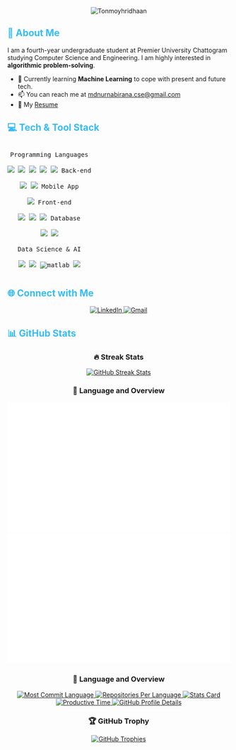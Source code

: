 <p align="center">
  <img src="https://readme-typing-svg.herokuapp.com?color=36BCF7FF&lines=Hi!+This+is+Nur;Competetive+Programmer;Machine+Learning+Enthusiasts&center=true&width=500&height=45" alt="Tonmoyhridhaan">
</p>

<h2 style="color: #36BCF7FF;">💫 About Me</h2>
<p>I am a fourth-year undergraduate student at Premier University Chattogram studying Computer Science and Engineering. I am highly interested in <strong>algorithmic problem-solving</strong>.</p>

<ul>
  <li>🌱 Currently learning <strong>Machine Learning</strong> to cope with present and future tech.</li>
  <li>📫 You can reach me at <a href="mailto:mdnurnabirana.cse@gmail.com">mdnurnabirana.cse@gmail.com</a></li>
  <li>📄 My <a href="https://flowcv.com/resume/m4ehnskgfd">Resume</a></li>
</ul>

<h2 style="color: #36BCF7FF;">💻 Tech & Tool Stack</h2>
<div>
  <p style="display: inline-block;" align="center">
    <kbd>
      <kbd>Programming Languages</kbd><br><br>
      <img width="30px" src="https://cdn.jsdelivr.net/gh/devicons/devicon/icons/cplusplus/cplusplus-original.svg" />
      <img width="30px" src="https://cdn.jsdelivr.net/gh/devicons/devicon/icons/python/python-original.svg" />
      <img width="30px" src="https://cdn.jsdelivr.net/gh/devicons/devicon/icons/java/java-plain.svg" />
      <img width="30px" src="https://cdn.jsdelivr.net/gh/devicons/devicon/icons/dart/dart-original.svg" />
      <img width="30px" src="https://cdn.jsdelivr.net/gh/devicons/devicon/icons/javascript/javascript-original.svg" />
    </kbd>
    <kbd>
      <kbd>Back-end</kbd><br><br>
      <img width="30px" src="https://cdn.jsdelivr.net/npm/simple-icons@13.13.0/icons/php.svg" />
      <img width="30px" src="https://cdn.jsdelivr.net/npm/simple-icons@13.13.0/icons/laravel.svg" />
    </kbd>
    <kbd>
      <kbd>Mobile App</kbd><br><br>
      <img width="30px" src="https://cdn.jsdelivr.net/gh/devicons/devicon/icons/flutter/flutter-plain.svg" />
    </kbd>
    <kbd>
      <kbd>Front-end</kbd><br><br>
      <img width="30px" src="https://cdn.jsdelivr.net/gh/devicons/devicon/icons/html5/html5-original.svg" />
      <img width="30px" src="https://cdn.jsdelivr.net/gh/devicons/devicon/icons/css3/css3-plain-wordmark.svg" />
      <img width="30px" src="https://cdn.jsdelivr.net/gh/devicons/devicon/icons/bootstrap/bootstrap-plain.svg" />
    </kbd>
    <kbd>
      <kbd>Database</kbd><br><br>
      <img width="30px" src="https://cdn.jsdelivr.net/gh/devicons/devicon/icons/mysql/mysql-original.svg" />
      <img width="30px" src="https://cdn.jsdelivr.net/gh/devicons/devicon/icons/postgresql/postgresql-original.svg" />
    </kbd>
    <br><br>
    <kbd>
      <kbd>Data Science & AI</kbd><br><br>
      <img width="30px" src="https://cdn.jsdelivr.net/gh/devicons/devicon/icons/numpy/numpy-original.svg" />
      <img width="30px" src="https://cdn.jsdelivr.net/gh/devicons/devicon/icons/pandas/pandas-original.svg" />
      <img title="matlab" width="30px" src="https://cdn.jsdelivr.net/gh/devicons/devicon/icons/matlab/matlab-original.svg" />
      <img width="30px" src="https://cdn.jsdelivr.net/gh/devicons/devicon/icons/tensorflow/tensorflow-original.svg" />
    </kbd>
  </p>
</div>

<h2 style="color: #36BCF7FF;">🌐 Connect with Me</h2>
<p align="center">
  <a href="https://www.linkedin.com/in/md-nurnabi-rana-4a2413187/" target="_blank">
    <img src="https://skillicons.dev/icons?i=linkedin&theme=dark" alt="LinkedIn" />
  </a>
  <a href="mailto:mdnurnabirana.cse@gmail.com" target="_blank">
    <img src="https://skillicons.dev/icons?i=gmail&theme=dark" alt="Gmail" />
  </a>
</p>

<h2 style="color: #36BCF7FF;">📊 GitHub Stats</h2>

<!-- Section 1: Streak Stats -->
<div align="center">
  <h3>🔥 Streak Stats</h3>
  <a href="https://github.com/mdnurnabirana">
    <img src="https://github-readme-streak-stats.herokuapp.com?user=mdnurnabirana&theme=dark" alt="GitHub Streak Stats" />
  </a>
</div>

<!-- Section 2: Language and Overview Stats -->
<div align="center">
  <h3>📜 Language and Overview</h3>
  <a align="center" href="https://github.com/mdnurnabirana/github-stats">
    <img src="https://github.com/mdnurnabirana/github-stats/blob/master/generated/overview.svg#gh-dark-mode-only" alt="GitHub Overview Stats" />
    <img src="https://github.com/mdnurnabirana/github-stats/blob/master/generated/languages.svg#gh-dark-mode-only" alt="GitHub Languages Stats" />
  </a>
</div>

<!-- Section 3: Profile Details & Overview -->
<div align="center">
  <h3>📜 Language and Overview</h3>
  <a href="https://github.com/mdnurnabirana/github-stats">
    <img src="http://github-profile-summary-cards.vercel.app/api/cards/most-commit-language?username=mdnurnabirana&theme=dark" alt="Most Commit Language" />
    <img src="http://github-profile-summary-cards.vercel.app/api/cards/repos-per-language?username=mdnurnabirana&theme=dark" alt="Repositories Per Language" /> 
    <img src="http://github-profile-summary-cards.vercel.app/api/cards/stats?username=mdnurnabirana&theme=dark" alt="Stats Card" />
    <img src="http://github-profile-summary-cards.vercel.app/api/cards/productive-time?username=mdnurnabirana&theme=dark&utcOffset=6" alt="Productive Time" />
    <img src="http://github-profile-summary-cards.vercel.app/api/cards/profile-details?username=mdnurnabirana&theme=dark" alt="GitHub Profile Details" />
  </a>
</div>

<!-- Section 3: GitHub Trophy -->
<div align="center">
  <h3>🏆 GitHub Trophy</h3>
  <a href="https://github.com/ryo-ma/github-profile-trophy">
    <img src="https://github-profile-trophy.vercel.app/?username=mdnurnabirana" alt="GitHub Trophies" />
  </a>
</div>
